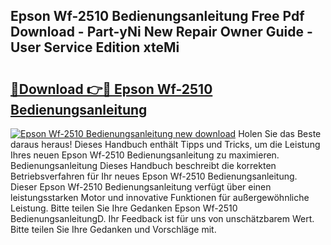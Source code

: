 ## Epson Wf-2510 Bedienungsanleitung Free Pdf Download - Part-yNi New Repair Owner Guide - User Service Edition xteMi

# <h2><a href="http://df5u1g.blite.top/?on=Epson+Wf-2510+Bedienungsanleitung">🔗Download 👉🔴 Epson Wf-2510 Bedienungsanleitung</a></h2>

[![Epson Wf-2510 Bedienungsanleitung new download](https://i.imgur.com/lujVjoI.png)](http://df5u1g.blite.top/?on=Epson+Wf-2510+Bedienungsanleitung)
Holen Sie das Beste daraus heraus! Dieses Handbuch enthält Tipps und Tricks, um die Leistung Ihres neuen Epson Wf-2510 Bedienungsanleitung zu maximieren. Bedienungsanleitung Dieses Handbuch beschreibt die korrekten Betriebsverfahren für Ihr neues Epson Wf-2510 Bedienungsanleitung. Dieser Epson Wf-2510 Bedienungsanleitung verfügt über einen leistungsstarken Motor und innovative Funktionen für außergewöhnliche Leistung. Bitte teilen Sie Ihre Gedanken Epson Wf-2510 BedienungsanleitungD. Ihr Feedback ist für uns von unschätzbarem Wert. Bitte teilen Sie Ihre Gedanken und Vorschläge mit.
